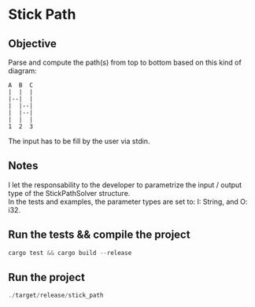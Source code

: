 # Stick Path

## Objective

Parse and compute the path(s) from top to bottom based on this kind of diagram:

```
A  B  C
|  |  |
|--|  |
|  |--|
|  |--|
|  |  |
1  2  3
```

The input has to be fill by the user via stdin. 

## Notes

I let the responsability to the developer to parametrize the input / output type of the StickPathSolver structure.  
In the tests and examples, the parameter types are set to: I: String, and O: i32.

## Run the tests && compile the project

```rust
cargo test && cargo build --release
```

## Run the project

```rust
./target/release/stick_path
```
